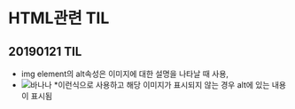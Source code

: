 # HTML관련 TIL
## 20190121 TIL

* img element의 alt속성은 이미지에 대한 설명을 나타날 때 사용, 
* <img src="banana.png" alt="바나나"> *이런식으로 사용하고 
해당 이미지가 표시되지 않는 경우 alt에 있는 내용이 표시됨



